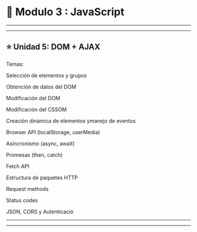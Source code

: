 # :book: Modulo 3 : JavaScript

---
---

## :star: Unidad 5: DOM + AJAX

Temas:

Selección de elementos y grupos

Obtención de datos del DOM

Modificación del DOM

Modificación del CSSOM

Creación dinámica de elementos ymanejo de eventos

Browser API (localStorage, userMedia)

Asincronismo (async, await)

Promesas (then, catch)

Fetch API

Estructura de paquetes HTTP

Request methods

Status codes

JSON, CORS y Autenticació

---
---